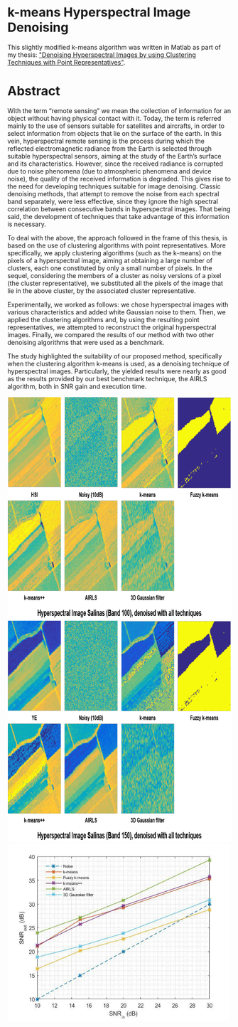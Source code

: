 # k-means Hyperspectral Image Denoising

This slightly modified k-means algorithm was written in Matlab as part of my thesis:
["Denoising Hyperspectral Images by using Clustering Techniques with Point Representatives"](https://pergamos.lib.uoa.gr/uoa/dl/object/2925879). 

# Abstract

With the term “remote sensing” we mean the collection of information for an object without having physical contact with it. Today, the term is referred mainly to the use of sensors suitable for satellites and aircrafts, in order to select information from objects that lie on the surface of the earth. In this vein, hyperspectral remote sensing is the process during which the reflected electromagnetic radiance from the Earth is selected through suitable hyperspectral sensors, aiming at the study of the Earth’s surface and its characteristics. However, since the received radiance is corrupted due to noise phenomena (due to atmospheric phenomena and device noise), the quality of the received information is degraded. This gives rise to the need for developing techniques suitable for image denoising. Classic denoising methods, that attempt to remove the noise from each spectral band separately, were less effective, since they ignore the high spectral correlation between consecutive bands in hyperspectral images. That being said, the development of techniques that take advantage of this information is necessary.

To deal with the above, the approach followed in the frame of this thesis, is based on the use of clustering algorithms with point representatives. More specifically, we apply clustering algorithms (such as the k-means) on the pixels of a hyperspectral image, aiming at obtaining a large number of clusters, each one constituted by only a small number of pixels. In the sequel, considering the members of a cluster as noisy versions of a pixel (the cluster representative), we substituted all the pixels of the image that lie in the above cluster, by the associated cluster representative.

Experimentally, we worked as follows: we chose hyperspectral images with various characteristics and added white Gaussian noise to them. Then, we applied the clustering algorithms and, by using the resulting point representatives, we attempted to reconstruct the original hyperspectral images. Finally, we compared the results of our method with two other denoising algorithms that were used as a benchmark.

The study highlighted the suitability of our proposed method, specifically when the clustering algorithm k-means is used, as a denoising technique of hyperspectral images. Particularly, the yielded results were nearly as good as the results provided by our best benchmark technique, the AIRLS algorithm, both in SNR gain and execution time.

<p align="center">
  <img src="https://github.com/konkall/k-means_denoising/blob/main/images/band-100.png"  width="800" height="500">
  <img src="https://github.com/konkall/k-means_denoising/blob/main/images/band-150.png"  width="800" height="500">
  <img src="https://github.com/konkall/k-means_denoising/blob/main/images/snr_in_out.png" width="500" height="400">
</p>



